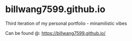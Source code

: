 # billwang7599.github.io

Third iteration of my personal portfolio - minamilistic vibes

Can be found @: https://billwang7599.github.io/
